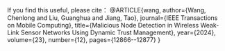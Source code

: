 If you find this useful, please cite：
@ARTICLE{wang,
  author={Wang, Chenlong and Liu, Guanghua and Jiang, Tao},
  journal={IEEE Transactions on Mobile Computing}, 
  title={Malicious Node Detection in Wireless Weak-Link Sensor Networks Using Dynamic Trust Management}, 
  year={2024},
  volume={23},
  number={12},
  pages={12866--12877}
}
